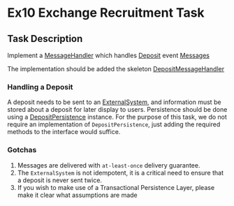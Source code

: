 # Ex10 Exchange Recruitment Task

## Task Description

Implement a [MessageHandler](app/src/main/kotlin/recruitment/events/messaging/MessageHandler.kt) which
handles [Deposit](app/src/main/kotlin/recruitment/events/deposits/Deposit.kt)
event [Messages](app/src/main/kotlin/recruitment/events/messaging/Message.kt)

The implementation should be added the
skeleton [DepositMessageHandler](app/src/main/kotlin/recruitment/events/deposits/DepositMessageHandler.kt)

### Handling a Deposit

A deposit needs to be sent to an [ExternalSystem](app/src/main/kotlin/recruitment/events/external/ExternalSystem.kt), and
information must be stored about a deposit for later display to users. Persistence should be done using
a [DepositPersistence](app/src/main/kotlin/recruitment/events/deposits/DepositPersistence.kt) instance. For the purpose of this
task, we do not require an implementation of `DepositPersistence`, just adding the required methods to the interface
would suffice.

### Gotchas

1. Messages are delivered with `at-least-once` delivery guarantee.
2. The `ExternalSystem` is not idempotent, it is a critical need to ensure that a deposit is never sent twice.
3. If you wish to make use of a Transactional Persistence Layer, please make it clear what assumptions are made